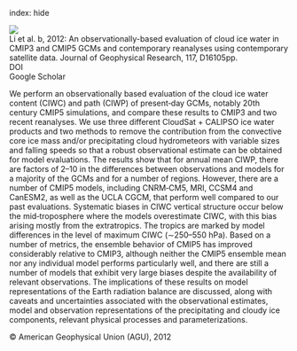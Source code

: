 index: hide

<div class="Citation">
    <div class="Citation-thumb CitationThumb-linked"  data-href="https://doi.org/10.1029/2012jd017640">
      <img src="https://static.claimspace.cloud/climate-study-static/refs/thumbs/9/Li_et_al_2012b-thumb.png" />
    </div>

  <div class="Citation-body">
    <div class="Citation-text">Li et al. b, 2012: An observationally-based evaluation of cloud ice water in CMIP3 and CMIP5 GCMs and contemporary reanalyses using contemporary satellite data. <span class="Article-journal">Journal of Geophysical Research, </span><span class="Article-volume">117, </span>D16105pp.</div>
    <div class="Citation-links">
      <div class="CitationLink" data-href="https://doi.org/10.1029/2012jd017640">
        <div class="CitationLink-icon CitationLink-Doi"></div>
        <div class="CitationLink-text">DOI</div>
      </div>
      <div class="CitationLink" data-href="https://scholar.google.com/scholar?q=10.1029/2012jd017640">
        <div class="CitationLink-icon CitationLink-Scholar"></div>
        <div class="CitationLink-text">Google Scholar</div>
      </div>
    </div>
  </div>
</div>

We perform an observationally based evaluation of the cloud ice water content (CIWC) and path (CIWP) of present‐day GCMs, notably 20th century CMIP5 simulations, and compare these results to CMIP3 and two recent reanalyses. We use three different CloudSat + CALIPSO ice water products and two methods to remove the contribution from the convective core ice mass and/or precipitating cloud hydrometeors with variable sizes and falling speeds so that a robust observational estimate can be obtained for model evaluations. The results show that for annual mean CIWP, there are factors of 2–10 in the differences between observations and models for a majority of the GCMs and for a number of regions. However, there are a number of CMIP5 models, including CNRM‐CM5, MRI, CCSM4 and CanESM2, as well as the UCLA CGCM, that perform well compared to our past evaluations. Systematic biases in CIWC vertical structure occur below the mid‐troposphere where the models overestimate CIWC, with this bias arising mostly from the extratropics. The tropics are marked by model differences in the level of maximum CIWC (∼250–550 hPa). Based on a number of metrics, the ensemble behavior of CMIP5 has improved considerably relative to CMIP3, although neither the CMIP5 ensemble mean nor any individual model performs particularly well, and there are still a number of models that exhibit very large biases despite the availability of relevant observations. The implications of these results on model representations of the Earth radiation balance are discussed, along with caveats and uncertainties associated with the observational estimates, model and observation representations of the precipitating and cloudy ice components, relevant physical processes and parameterizations.

<div class="Citation-copy">
&copy; American Geophysical Union (AGU), 2012
</div>